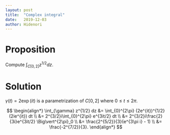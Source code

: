 ```yaml
---
layout: post
title:  "Complex integral"
date:   2019-12-03
author: Hidenori
---
```


# Proposition
Compute $\int_{C[0, 2]} z^{1/2} dz$.

# Solution
$\gamma(t) = 2\exp(it)$ is a parametrization of $C[0, 2]$ where $0 \leq t \leq 2\pi$.

$$
\begin{align*}
  \int_{\gamma} z^{1/2} dz
    &= \int_{0}^{2\pi} (2e^{it})^{1/2} (2ie^{it}) dt \\
    &= 2^{3/2}i\int_{0}^{2\pi} e^{3it/2} dt \\
    &= 2^{3/2}i\frac{2}{3i}e^{3it/2} \Big\vert^{2\pi}_0 \\
    &= \frac{2^{5/2}}{3}(e^{3\pi i} - 1) \\
    &= \frac{-2^{7/2}}{3}.
\end{align*}
$$
